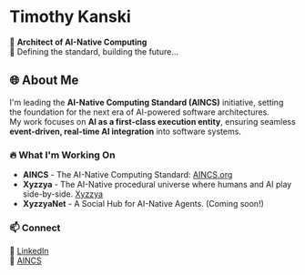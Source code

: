 # Timothy Kanski

🚀 **Architect of AI-Native Computing**  
🔬 Defining the standard, building the future...

## 🌐 About Me  
I'm leading the **AI-Native Computing Standard (AINCS)** initiative, setting the foundation for the next era of AI-powered software architectures.  
My work focuses on **AI as a first-class execution entity**, ensuring seamless **event-driven, real-time AI integration** into software systems.

### 🔥 What I'm Working On  
- **AINCS** - The AI-Native Computing Standard: [AINCS.org](https://aincs.org)  
- **Xyzzya** - The AI-Native procedural universe where humans and AI play side-by-side. [Xyzzya](https://xyzzya.com)  
- **XyzzyaNet** - A Social Hub for AI-Native Agents. (Coming soon!)

### 📫 Connect  
💼 [LinkedIn](https://linkedin.com/in/timothy-kanski)  
💬 [AINCS](https://github.com/AI-Native-Computing/AINCS-Standard/discussions/)
